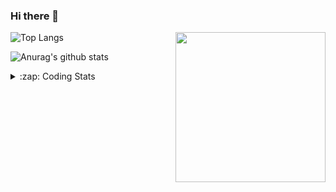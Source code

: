 ### Hi there 👋

<!--
**tao8687/tao8687** is a ✨ _special_ ✨ repository because its `README.md` (this file) appears on your GitHub profile.

Here are some ideas to get you started:

- 🔭 I’m currently working on ...
- 🌱 I’m currently learning ...
- 👯 I’m looking to collaborate on ...
- 🤔 I’m looking for help with ...
- 💬 Ask me about ...
- 📫 How to reach me: ...
- 😄 Pronouns: ...
- ⚡ Fun fact: ...
-->

<img align='right' src="https://media.giphy.com/media/M9gbBd9nbDrOTu1Mqx/giphy.gif" width="240">

  
![Top Langs](https://github-readme-stats.vercel.app/api/top-langs/?username=tao8687&layout=compact&title_color=23238E&text_color=A67D3D)

![Anurag's github stats](https://github-readme-stats.vercel.app/api?username=tao8687&show_icons=true&&text_color=A67D3D&title_color=23238E&show_icons=false&count_private=true&hide=stars)

<details>
  <summary>:zap: Coding Stats</summary>
  <br>
    
<!--START_SECTION:waka-->

```txt
From: 06 September 2024 - To: 13 September 2024

Bash       26 mins         ███████████████░░░░░░░░░░   60.14 %
Python     8 mins          █████░░░░░░░░░░░░░░░░░░░░   20.01 %
Other      6 mins          ███▓░░░░░░░░░░░░░░░░░░░░░   14.75 %
Markdown   2 mins          █▒░░░░░░░░░░░░░░░░░░░░░░░   05.09 %
```

<!--END_SECTION:waka-->
</details>
